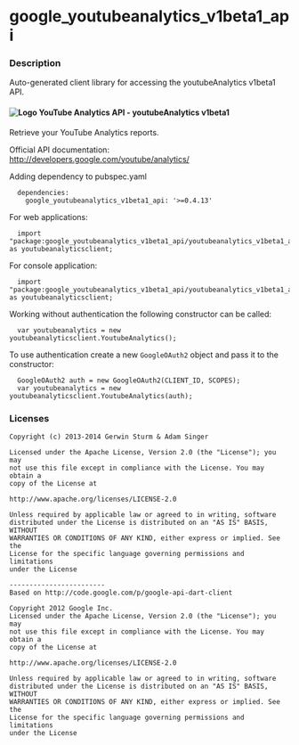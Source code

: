 # google_youtubeanalytics_v1beta1_api

### Description

Auto-generated client library for accessing the youtubeAnalytics v1beta1 API.

#### ![Logo](http://www.google.com/images/icons/product/youtube-16.png) YouTube Analytics API - youtubeAnalytics v1beta1

Retrieve your YouTube Analytics reports.

Official API documentation: http://developers.google.com/youtube/analytics/

Adding dependency to pubspec.yaml

```
  dependencies:
    google_youtubeanalytics_v1beta1_api: '>=0.4.13'
```

For web applications:

```
  import "package:google_youtubeanalytics_v1beta1_api/youtubeanalytics_v1beta1_api_browser.dart" as youtubeanalyticsclient;
```

For console application:

```
  import "package:google_youtubeanalytics_v1beta1_api/youtubeanalytics_v1beta1_api_console.dart" as youtubeanalyticsclient;
```

Working without authentication the following constructor can be called:

```
  var youtubeanalytics = new youtubeanalyticsclient.YoutubeAnalytics();
```

To use authentication create a new `GoogleOAuth2` object and pass it to the constructor:


```
  GoogleOAuth2 auth = new GoogleOAuth2(CLIENT_ID, SCOPES);
  var youtubeanalytics = new youtubeanalyticsclient.YoutubeAnalytics(auth);
```

### Licenses

```
Copyright (c) 2013-2014 Gerwin Sturm & Adam Singer

Licensed under the Apache License, Version 2.0 (the "License"); you may 
not use this file except in compliance with the License. You may obtain a 
copy of the License at

http://www.apache.org/licenses/LICENSE-2.0

Unless required by applicable law or agreed to in writing, software
distributed under the License is distributed on an "AS IS" BASIS, WITHOUT
WARRANTIES OR CONDITIONS OF ANY KIND, either express or implied. See the
License for the specific language governing permissions and limitations 
under the License

------------------------
Based on http://code.google.com/p/google-api-dart-client

Copyright 2012 Google Inc.
Licensed under the Apache License, Version 2.0 (the "License"); you may 
not use this file except in compliance with the License. You may obtain a
copy of the License at

http://www.apache.org/licenses/LICENSE-2.0

Unless required by applicable law or agreed to in writing, software
distributed under the License is distributed on an "AS IS" BASIS, WITHOUT
WARRANTIES OR CONDITIONS OF ANY KIND, either express or implied. See the
License for the specific language governing permissions and limitations 
under the License

```
